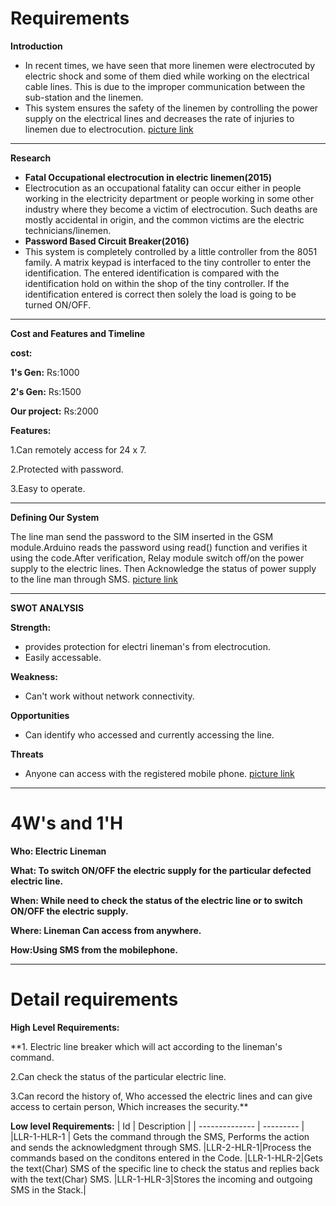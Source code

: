# **Requirements**

**Introduction**

- In recent times, we have seen that more linemen were electrocuted by electric shock and some of them died while working on the electrical cable lines. This is due to the improper communication between the sub-station and the linemen.
- This system ensures the safety of the linemen by controlling the power supply on the electrical lines and decreases the rate of injuries to linemen due to electrocution.
[picture link](https://www.google.com/imgres?imgurl=https%3A%2F%2Fhacksterio.s3.amazonaws.com%2Fuploads%2Fattachments%2F294045%2Fgsm-based-home-automation-system-circuit-diagram_vJAuQxqAl0.gif&imgrefurl=https%3A%2F%2Fcreate.arduino.cc%2Fprojecthub%2Fbrink-io%2Fgsm-based-home-automation-fe5e57&tbnid=vtwGJXn7Up6SnM&vet=12ahUKEwjA__SW4KH0AhVbi9gFHYkZD-sQMygPegUIARDMAQ..i&docid=_4yQ3LCW-Dcm8M&w=954&h=637&itg=1&q=electric%20line%20breaker%20using%20ardiuno%20and%20gsm%20module&ved=2ahUKEwjA__SW4KH0AhVbi9gFHYkZD-sQMygPegUIARDMAQ)
****
**Research**

- **Fatal Occupational electrocution in electric linemen(2015)**
- 
    Electrocution as an occupational fatality can occur either in people working in the electricity department or people working in some other industry where they become a victim of electrocution. Such deaths are mostly accidental in origin, and the common victims are the electric technicians/linemen.
- **Password Based Circuit Breaker(2016)**
- 
     This system is completely controlled by a little controller from the 8051 family. A matrix keypad is interfaced to the tiny controller to enter the identification. The entered identification is compared with the identification hold on within the shop of the tiny controller. If the identification entered is correct then solely the load is going to be turned ON/OFF.
****
**Cost and Features and Timeline**

**cost:** 

**1&#39;s Gen:** Rs:1000

**2&#39;s Gen:** Rs:1500

**Our project:** Rs:2000

**Features:**

1.Can remotely access for 24 x 7.

2.Protected with password.

3.Easy to operate.
****
**Defining Our System**

The line man send the password to the SIM inserted in the GSM module.Arduino reads the password using read() function and verifies it using the code.After verification, Relay module switch off/on the power supply to the electric lines. Then Acknowledge the status of power supply to the line man through SMS.
[picture link](https://www.google.com/imgres?imgurl=x-raw-image%3A%2F%2F%2F9c2c97cceb99cf86d0a26ba300b5723ab31e36a2c9c3ad5c69ad78a71b8c2975&imgrefurl=https%3A%2F%2Fwww.ijariit.com%2Fmanuscripts%2Fv3i3%2FV3I3-1553.pdf&tbnid=hs-Z68yXLJz-LM&vet=12ahUKEwjA__SW4KH0AhVbi9gFHYkZD-sQMygHegUIARC8AQ..i&docid=yDSYoyGoZIIUvM&w=625&h=675&itg=1&q=electric%20line%20breaker%20using%20ardiuno%20and%20gsm%20module&ved=2ahUKEwjA__SW4KH0AhVbi9gFHYkZD-sQMygHegUIARC8AQ)

****
**SWOT ANALYSIS**

**Strength:**
- provides protection for electri lineman's from electrocution.
- Easily accessable.

**Weakness:**
- Can't work without network connectivity. 

**Opportunities**
- Can identify who accessed and currently accessing the line.

**Threats**
- Anyone can access with the registered mobile phone.
[picture link](https://predictabledesigns.com/wp-content/uploads/2017/05/GSM_Fritzing2.jpg)
****

# **4W&#39;s and 1&#39;H**

**Who: Electric Lineman**

**What: To switch ON/OFF the electric supply for the particular defected electric line.**

**When: While need to check the status of the electric line or to switch ON/OFF the electric supply.**

**Where: Lineman Can access from anywhere.**

**How:Using SMS from the mobilephone.**
****
# **Detail requirements**

**High Level Requirements:**

**1. Electric line breaker which will act according to the lineman's command.

2.Can check the status of the particular electric line.

3.Can record the history of, Who accessed the electric lines and can give access to certain person, Which increases the security.**

**Low level Requirements:**
| Id             |   Description |
| -------------- | --------- |
|LLR-1-HLR-1 |   Gets the command through the SMS, Performs the action and sends the acknowledgment through SMS.
|LLR-2-HLR-1|Process the commands based on the conditons entered in the Code.
|LLR-1-HLR-2|Gets the text(Char) SMS of the specific line to check the status and replies back with the text(Char) SMS.
|LLR-1-HLR-3|Stores the incoming and outgoing SMS in the Stack.|


